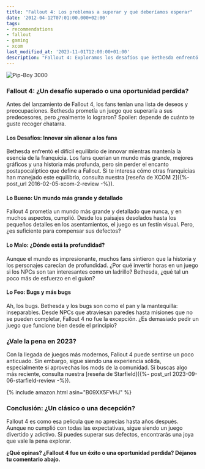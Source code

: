 ```yaml
---
title: "Fallout 4: Los problemas a superar y qué deberíamos esperar"
date: '2012-04-12T07:01:00.000+02:00'
tags:
- recommendations
- fallout
- gaming
- xcom
last_modified_at: '2023-11-01T12:00:00+01:00'
description: "Fallout 4: Exploramos los desafíos que Bethesda enfrentó y lo que los fans realmente esperaban. ¿Cumplió con las expectativas o fue un desastre?"
---
```


![Pip-Boy 3000](https://3.bp.blogspot.com/-ilCqQzsA_JU/VaSTaDy48QI/AAAAAAAAAl0/bDF4jM7Xszw/s1600/pipboy300%255B1%255D.jpg)

### Fallout 4: ¿Un desafío superado o una oportunidad perdida?

Antes del lanzamiento de Fallout 4, los fans tenían una lista de deseos y preocupaciones. Bethesda prometía un juego que superaría a sus predecesores, pero ¿realmente lo lograron? Spoiler: depende de cuánto te guste recoger chatarra.

#### Los Desafíos: Innovar sin alienar a los fans

Bethesda enfrentó el difícil equilibrio de innovar mientras mantenía la esencia de la franquicia. Los fans querían un mundo más grande, mejores gráficos y una historia más profunda, pero sin perder el encanto postapocalíptico que define a Fallout. Si te interesa cómo otras franquicias han manejado este equilibrio, consulta nuestra [reseña de XCOM 2]({%- post_url 2016-02-05-xcom-2-review -%}).

#### Lo Bueno: Un mundo más grande y detallado

Fallout 4 prometía un mundo más grande y detallado que nunca, y en muchos aspectos, cumplió. Desde los paisajes desolados hasta los pequeños detalles en los asentamientos, el juego es un festín visual. Pero, ¿es suficiente para compensar sus defectos?

#### Lo Malo: ¿Dónde está la profundidad?

Aunque el mundo es impresionante, muchos fans sintieron que la historia y los personajes carecían de profundidad. ¿Por qué invertir horas en un juego si los NPCs son tan interesantes como un ladrillo? Bethesda, ¿qué tal un poco más de esfuerzo en el guion?

#### Lo Feo: Bugs y más bugs

Ah, los bugs. Bethesda y los bugs son como el pan y la mantequilla: inseparables. Desde NPCs que atraviesan paredes hasta misiones que no se pueden completar, Fallout 4 no fue la excepción. ¿Es demasiado pedir un juego que funcione bien desde el principio?

### ¿Vale la pena en 2023?

Con la llegada de juegos más modernos, Fallout 4 puede sentirse un poco anticuado. Sin embargo, sigue siendo una experiencia sólida, especialmente si aprovechas los mods de la comunidad. Si buscas algo más reciente, consulta nuestra [reseña de Starfield]({%- post_url 2023-09-06-starfield-review -%}).

{% include amazon.html asin="B09XX5FVHJ" %}

### Conclusión: ¿Un clásico o una decepción?

Fallout 4 es como esa película que no aprecias hasta años después. Aunque no cumplió con todas las expectativas, sigue siendo un juego divertido y adictivo. Si puedes superar sus defectos, encontrarás una joya que vale la pena explorar.

**¿Qué opinas? ¿Fallout 4 fue un éxito o una oportunidad perdida? Déjanos tu comentario abajo.**
